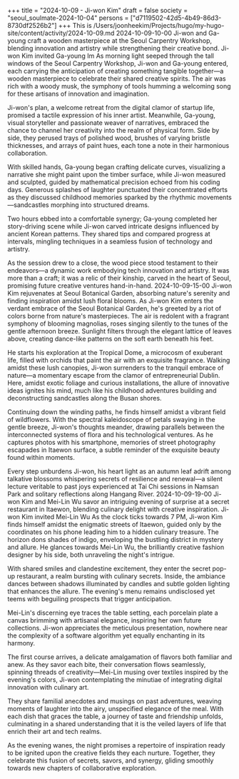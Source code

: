 +++
title = "2024-10-09 - Ji-won Kim"
draft = false
society = "seoul_soulmate-2024-10-04"
persons = ["d7119502-42d5-4b49-86d3-8730df2526b2"]
+++
This is /Users/joonheekim/Projects/hugo/my-hugo-site/content/activity/2024-10-09.md
2024-10-09-10-00
Ji-won and Ga-young craft a wooden masterpiece at the Seoul Carpentry Workshop, blending innovation and artistry while strengthening their creative bond.
Ji-won Kim invited Ga-young Im
As morning light seeped through the tall windows of the Seoul Carpentry Workshop, Ji-won and Ga-young entered, each carrying the anticipation of creating something tangible together—a wooden masterpiece to celebrate their shared creative spirits. The air was rich with a woody musk, the symphony of tools humming a welcoming song for these artisans of innovation and imagination.

Ji-won's plan, a welcome retreat from the digital clamor of startup life, promised a tactile expression of his inner artist. Meanwhile, Ga-young, visual storyteller and passionate weaver of narratives, embraced the chance to channel her creativity into the realm of physical form. Side by side, they perused trays of polished wood, brushes of varying bristle thicknesses, and arrays of paint hues, each tone a note in their harmonious collaboration.

With skilled hands, Ga-young began crafting delicate curves, visualizing a narrative she might paint upon the timber surface, while Ji-won measured and sculpted, guided by mathematical precision echoed from his coding days. Generous splashes of laughter punctuated their concentrated efforts as they discussed childhood memories sparked by the rhythmic movements—sandcastles morphing into structured dreams.

Two hours ebbed into a comfortable synergy; Ga-young completed her story-driving scene while Ji-won carved intricate designs influenced by ancient Korean patterns. They shared tips and compared progress at intervals, mingling techniques in a seamless fusion of technology and artistry.

As the session drew to a close, the wood piece stood testament to their endeavors—a dynamic work embodying tech innovation and artistry. It was more than a craft; it was a relic of their kinship, carved in the heart of Seoul, promising future creative ventures hand-in-hand.
2024-10-09-15-00
Ji-won Kim rejuvenates at Seoul Botanical Garden, absorbing nature's serenity and finding inspiration amidst lush floral blooms.
As Ji-won Kim enters the verdant embrace of the Seoul Botanical Garden, he's greeted by a riot of colors borne from nature's masterpieces. The air is redolent with a fragrant symphony of blooming magnolias, roses singing silently to the tunes of the gentle afternoon breeze. Sunlight filters through the elegant lattice of leaves above, creating dance-like patterns on the soft earth beneath his feet.

He starts his exploration at the Tropical Dome, a microcosm of exuberant life, filled with orchids that paint the air with an exquisite fragrance. Walking amidst these lush canopies, Ji-won surrenders to the tranquil embrace of nature—a momentary escape from the clamor of entrepreneurial Dublin. Here, amidst exotic foliage and curious installations, the allure of innovative ideas ignites his mind, much like his childhood adventures building and deconstructing sandcastles along the Busan shores.

Continuing down the winding paths, he finds himself amidst a vibrant field of wildflowers. With the spectral kaleidoscope of petals swaying in the gentle breeze, Ji-won's thoughts meander, drawing parallels between the interconnected systems of flora and his technological ventures. As he captures photos with his smartphone, memories of street photography escapades in Itaewon surface, a subtle reminder of the exquisite beauty found within moments.

Every step unburdens Ji-won, his heart light as an autumn leaf adrift among talkative blossoms whispering secrets of resilience and renewal—a silent lecture veritable to past joys experienced at Tai Chi sessions in Namsan Park and solitary reflections along Hangang River.
2024-10-09-19-00
Ji-won Kim and Mei-Lin Wu savor an intriguing evening of surprise at a secret restaurant in Itaewon, blending culinary delight with creative inspiration.
Ji-won Kim invited Mei-Lin Wu
As the clock ticks towards 7 PM, Ji-won Kim finds himself amidst the enigmatic streets of Itaewon, guided only by the coordinates on his phone leading him to a hidden culinary treasure. The horizon dons shades of indigo, enveloping the bustling district in mystery and allure. He glances towards Mei-Lin Wu, the brilliantly creative fashion designer by his side, both unraveling the night's intrigue.

With shared smiles and clandestine excitement, they enter the secret pop-up restaurant, a realm bursting with culinary secrets. Inside, the ambiance dances between shadows illuminated by candles and subtle golden lighting that enhances the allure. The evening's menu remains undisclosed yet teems with beguiling prospects that trigger anticipation.

Mei-Lin's discerning eye traces the table setting, each porcelain plate a canvas brimming with artisanal elegance, inspiring her own future collections. Ji-won appreciates the meticulous presentation, nowhere near the complexity of a software algorithm yet equally enchanting in its harmony.

The first course arrives, a delicate amalgamation of flavors both familiar and anew. As they savor each bite, their conversation flows seamlessly, spinning threads of creativity—Mei-Lin musing over textiles inspired by the evening's colors, Ji-won contemplating the minutiae of integrating digital innovation with culinary art.

They share familial anecdotes and musings on past adventures, weaving moments of laughter into the airy, unspecified elegance of the meal. With each dish that graces the table, a journey of taste and friendship unfolds, culminating in a shared understanding that it is the veiled layers of life that enrich their art and tech realms.

As the evening wanes, the night promises a repertoire of inspiration ready to be ignited upon the creative fields they each nurture. Together, they celebrate this fusion of secrets, savors, and synergy, gliding smoothly towards new chapters of collaborative exploration.
